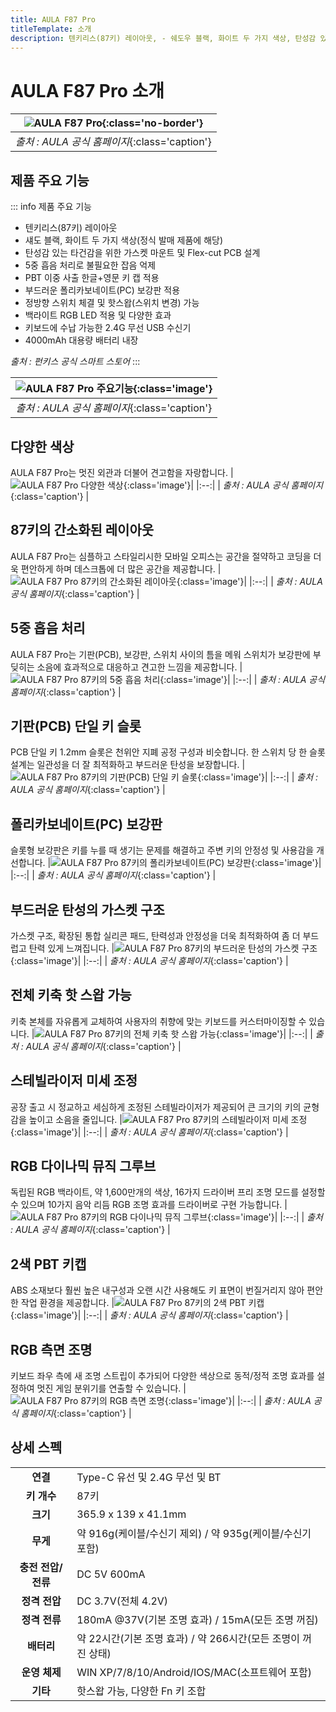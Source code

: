 ```yaml
---
title: AULA F87 Pro
titleTemplate: 소개
description: 텐키리스(87키) 레이아웃, - 쉐도우 블랙, 화이트 두 가지 색상, 탄성감 있는 타건감을위한 가스켓 마운트 및 Flex-cut PCB 설계, 5중 흡음 처리로 불필요한 잡음 억제, PBT 이중사출 한글+영문 키캡 적용, 부드러운 폴리카보네이트(PC) 보강판 적용, 정방향 스위치 체결 및 핫스왑, (스위치 변경) 가능, 백라이트 RGB LED 적용 및 다양한 효과, 키보드에 수납 가능한 2.4G 무선 USB 수신기, 4000mAh 대용량 배터리 내장
---
```


# AULA F87 Pro 소개

| ![AULA F87 Pro](./images/intro/pr_01.webp){:class='no-border'} |
| :------------------------------------------------------------: |
|         _출처 : AULA 공식 홈페이지_{:class='caption'}          |

## 제품 주요 기능

::: info 제품 주요 기능

- 텐키리스(87키) 레이아웃
- 섀도 블랙, 화이트 두 가지 색상(정식 발매 제품에 해당)
- 탄성감 있는 타건감을 위한 가스켓 마운트 및 Flex-cut PCB 설계
- 5중 흡음 처리로 불필요한 잡음 억제
- PBT 이중 사출 한글+영문 키 캡 적용
- 부드러운 폴리카보네이트(PC) 보강판 적용
- 정방향 스위치 체결 및 핫스왑(스위치 변경) 가능
- 백라이트 RGB LED 적용 및 다양한 효과
- 키보드에 수납 가능한 2.4G 무선 USB 수신기
- 4000mAh 대용량 배터리 내장

_출처 : 펀키스 공식 스마트 스토어_
:::

| ![AULA F87 Pro 주요기능](./images/intro/pr_02.webp){:class='image'} |
| :-----------------------------------------------------------------: |
|            _출처 : AULA 공식 홈페이지_{:class='caption'}            |

## 다양한 색상

AULA F87 Pro는 멋진 외관과 더불어 견고함을 자랑합니다.
|![AULA F87 Pro 다양한 색상](./images/intro/pr_03.webp){:class='image'}|
|:--:|
| _출처 : AULA 공식 홈페이지_{:class='caption'} |

## 87키의 간소화된 레이아웃

AULA F87 Pro는 심플하고 스타일리시한 모바일 오피스는 공간을 절약하고 코딩을 더욱 편안하게 하며 데스크톱에 더 많은 공간을 제공합니다.
|![AULA F87 Pro 87키의 간소화된 레이아웃](./images/intro/pr_04.webp){:class='image'}|
|:--:|
| _출처 : AULA 공식 홈페이지_{:class='caption'} |

## 5중 흡음 처리

AULA F87 Pro는 기판(PCB), 보강판, 스위치 사이의 틈을 메워 스위치가 보강판에 부딪히는 소음에 효과적으로 대응하고 견고한 느낌을 제공합니다.
|![AULA F87 Pro 87키의 5중 흡음 처리](./images/intro/pr_05.webp){:class='image'}|
|:--:|
| _출처 : AULA 공식 홈페이지_{:class='caption'} |

## 기판(PCB) 단일 키 슬롯

PCB 단일 키 1.2mm 슬롯은 천위안 지폐 공정 구성과 비슷합니다. 한 스위치 당 한 슬롯 설계는 일관성을 더 잘 최적화하고 부드러운 탄성을 보장합니다.
|![AULA F87 Pro 87키의 기판(PCB) 단일 키 슬롯](./images/intro/pr_06.webp){:class='image'}|
|:--:|
| _출처 : AULA 공식 홈페이지_{:class='caption'} |

## 폴리카보네이트(PC) 보강판

슬롯형 보강판은 키를 누를 때 생기는 문제를 해결하고 주변 키의 안정성 및 사용감을 개선합니다.
|![AULA F87 Pro 87키의 폴리카보네이트(PC) 보강판](./images/intro/pr_07.webp){:class='image'}|
|:--:|
| _출처 : AULA 공식 홈페이지_{:class='caption'} |

## 부드러운 탄성의 가스켓 구조

가스켓 구조, 확장된 통합 실리콘 패드, 탄력성과 안정성을 더욱 최적화하여 좀 더 부드럽고 탄력 있게 느껴집니다.
|![AULA F87 Pro 87키의 부드러운 탄성의 가스켓 구조](./images/intro/pr_08.webp){:class='image'}|
|:--:|
| _출처 : AULA 공식 홈페이지_{:class='caption'} |

## 전체 키축 핫 스왑 가능

키축 본체를 자유롭게 교체하여 사용자의 취향에 맞는 키보드를 커스터마이징할 수 있습니다.
|![AULA F87 Pro 87키의 전체 키축 핫 스왑 가능](./images/intro/pr_09.webp){:class='image'}|
|:--:|
| _출처 : AULA 공식 홈페이지_{:class='caption'} |

## 스테빌라이저 미세 조정

공장 출고 시 정교하고 세심하게 조정된 스테빌라이저가 제공되어 큰 크기의 키의 균형감을 높이고 소음을 줄입니다.
|![AULA F87 Pro 87키의 스테빌라이저 미세 조정](./images/intro/pr_10.webp){:class='image'}|
|:--:|
| _출처 : AULA 공식 홈페이지_{:class='caption'} |

## RGB 다이나믹 뮤직 그루브

독립된 RGB 백라이트, 약 1,600만개의 색상, 16가지 드라이버 프리 조명 모드를 설정할 수 있으며 10가지 음악 리듬 RGB 조명 효과를 드라이버로 구현 가능합니다.
|![AULA F87 Pro 87키의 RGB 다이나믹 뮤직 그루브](./images/intro/pr_11.webp){:class='image'}|
|:--:|
| _출처 : AULA 공식 홈페이지_{:class='caption'} |

## 2색 PBT 키캡

ABS 소재보다 훨씬 높은 내구성과 오랜 시간 사용해도 키 표면이 번질거리지 않아 편안한 작업 환경을 제공합니다.
|![AULA F87 Pro 87키의 2색 PBT 키캡](./images/intro/pr_12.webp){:class='image'}|
|:--:|
| _출처 : AULA 공식 홈페이지_{:class='caption'} |

## RGB 측면 조명

키보드 좌우 측에 새 조명 스트립이 추가되어 다양한 색상으로 동적/정적 조명 효과를 설정하여 멋진 게임 분위기를 연출할 수 있습니다.
|![AULA F87 Pro 87키의 RGB 측면 조명](./images/intro/pr_13.webp){:class='image'}|
|:--:|
| _출처 : AULA 공식 홈페이지_{:class='caption'} |

## 상세 스펙

|                    |                                                               |
| :----------------: | ------------------------------------------------------------- |
|      **연결**      | Type-C 유선 및 2.4G 무선 및 BT                                |
|    **키 개수**     | 87키                                                          |
|      **크기**      | 365.9 x 139 x 41.1mm                                          |
|      **무게**      | 약 916g(케이블/수신기 제외) / 약 935g(케이블/수신기 포함)     |
| **충전 전압/전류** | DC 5V 600mA                                                   |
|   **정격 전압**    | DC 3.7V(전체 4.2V)                                            |
|   **정격 전류**    | 180mA @37V(기본 조명 효과) / 15mA(모든 조명 꺼짐)             |
|     **배터리**     | 약 22시간(기본 조명 효과) / 약 266시간(모든 조명이 꺼진 상태) |
|   **운영 체제**    | WIN XP/7/8/10/Android/IOS/MAC(소프트웨어 포함)                |
|      **기타**      | 핫스왑 가능, 다양한 Fn 키 조합                                |
